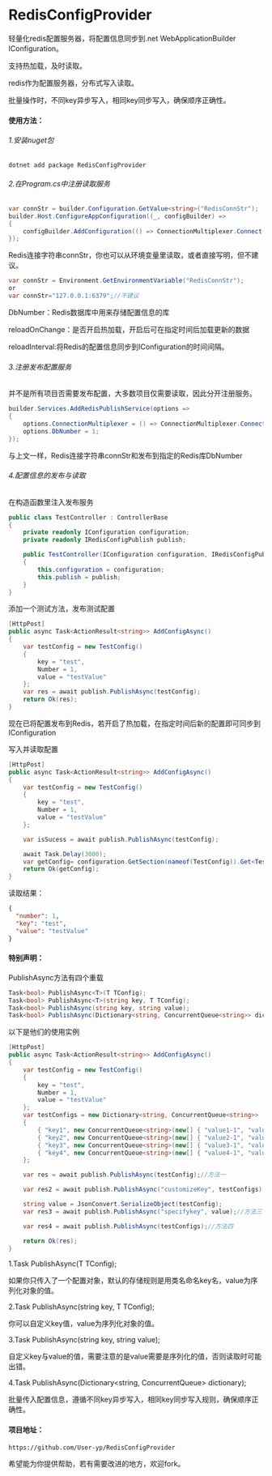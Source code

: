 # RedisConfigProvider

轻量化redis配置服务器，将配置信息同步到.net WebApplicationBuilder IConfiguration。

支持热加载，及时读取。

redis作为配置服务器，分布式写入读取。

批量操作时，不同key异步写入，相同key同步写入，确保顺序正确性。

#### 使用方法：

###### 1.安装nuget包

```
dotnet add package RedisConfigProvider
```

###### 2.在Program.cs中注册读取服务

```c#
var connStr = builder.Configuration.GetValue<string>("RedisConnStr");
builder.Host.ConfigureAppConfiguration((_, configBuilder) =>
{
    configBuilder.AddConfiguration(() => ConnectionMultiplexer.Connect(connStr), DbNumber: 1, reloadOnChange: true, ReloadInterval:TimeSpan.FromSeconds(3));
});
```

Redis连接字符串connStr，你也可以从环境变量里读取，或者直接写明，但不建议。

```c#
var connStr = Environment.GetEnvironmentVariable("RedisConnStr");
or
var connStr="127.0.0.1:6379";//不建议
```

DbNumber：Redis数据库中用来存储配置信息的库

reloadOnChange：是否开启热加载，开启后可在指定时间后加载更新的数据

reloadInterval:将Redis的配置信息同步到IConfiguration的时间间隔。

###### 3.注册发布配置服务

并不是所有项目否需要发布配置，大多数项目仅需要读取，因此分开注册服务。

```c#
builder.Services.AddRedisPublishService(options =>
{
    options.ConnectionMultiplexer = () => ConnectionMultiplexer.Connect(connStr);
    options.DbNumber = 1;
});
```

与上文一样，Redis连接字符串connStr和发布到指定的Redis库DbNumber

###### 4.配置信息的发布与读取

在构造函数里注入发布服务

```c#
public class TestController : ControllerBase
{
    private readonly IConfiguration configuration;
    private readonly IRedisConfigPublish publish;

    public TestController(IConfiguration configuration, IRedisConfigPublish publish)
    {
        this.configuration = configuration;
        this.publish = publish;
    }
}
```

添加一个测试方法，发布测试配置

```c#
[HttpPost]
public async Task<ActionResult<string>> AddConfigAsync()
{
    var testConfig = new TestConfig()
    {
        key = "test",
        Number = 1,
        value = "testValue"
    };
    var res = await publish.PublishAsync(testConfig);
    return Ok(res);
}
```

现在已将配置发布到Redis，若开启了热加载，在指定时间后新的配置即可同步到IConfiguration

写入并读取配置

```c#
[HttpPost]
public async Task<ActionResult<string>> AddConfigAsync()
{
    var testConfig = new TestConfig()
    {
        key = "test",
        Number = 1,
        value = "testValue"
    };

    var isSucess = await publish.PublishAsync(testConfig);

    await Task.Delay(3000);
    var getConfig= configuration.GetSection(nameof(TestConfig)).Get<TestConfig>();
    return Ok(getConfig);
}
```

读取结果：

```json
{
  "number": 1,
  "key": "test",
  "value": "testValue"
}
```

#### 特别声明：

PublishAsync方法有四个重载

```c#
Task<bool> PublishAsync<T>(T TConfig);
Task<bool> PublishAsync<T>(string key, T TConfig);
Task<bool> PublishAsync(string key, string value);
Task<bool> PublishAsync(Dictionary<string, ConcurrentQueue<string>> dictionary);
```

以下是他们的使用实例

```c#
[HttpPost]
public async Task<ActionResult<string>> AddConfigAsync()
{
    var testConfig = new TestConfig()
    {
        key = "test",
        Number = 1,
        value = "testValue"
    };
    var testConfigs = new Dictionary<string, ConcurrentQueue<string>>
    {
        { "key1", new ConcurrentQueue<string>(new[] { "value1-1", "value1-2" ,"value1-3", "value1-4" ,"value1-5", "value1-6" ,"value1-7", "value1-8" ,"value1-9", "value1-0" }) },
        { "key2", new ConcurrentQueue<string>(new[] { "value2-1", "value2-2" ,"value2-3", "value2-4","value2-5", "value2-6"}) },
        { "key3", new ConcurrentQueue<string>(new[] { "value3-1", "value3-2" ,"value3-3", "value3-4" ,"value3-5", "value3-6" }) } ,
        { "key4", new ConcurrentQueue<string>(new[] { "value4-1", "value4-2","value4-3", "value4-4"  }) }
    };

    var res = await publish.PublishAsync(testConfig);//方法一

    var res2 = await publish.PublishAsync("customizeKey", testConfigs);//方法二

    string value = JsonConvert.SerializeObject(testConfig);
    var res3 = await publish.PublishAsync("specifykey", value);//方法三

    var res4 = await publish.PublishAsync(testConfigs);//方法四

    return Ok(res);
}
```

1.Task<bool> PublishAsync<T>(T TConfig);

如果你只传入了一个配置对象，默认的存储规则是用类名命名key名，value为序列化对象的值。

2.Task<bool> PublishAsync<T>(string key, T TConfig);

你可以自定义key值，value为序列化对象的值。

3.Task<bool> PublishAsync(string key, string value);

自定义key与value的值，需要注意的是value需要是序列化的值，否则读取时可能出错。

4.Task<bool> PublishAsync(Dictionary<string, ConcurrentQueue<string>> dictionary);

批量传入配置信息，遵循不同key异步写入，相同key同步写入规则，确保顺序正确性。

#### 项目地址：

```
https://github.com/User-yp/RedisConfigProvider
```

希望能为你提供帮助，若有需要改进的地方，欢迎fork。

